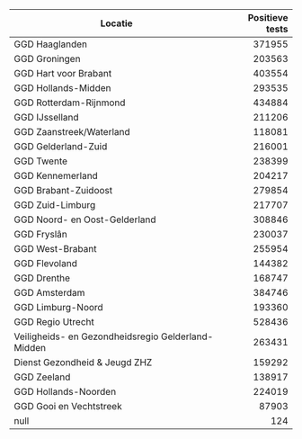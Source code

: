 | Locatie | Positieve tests |
|---------|----------------:|
| GGD Haaglanden                           | 371955 |
| GGD Groningen                            | 203563 |
| GGD Hart voor Brabant                    | 403554 |
| GGD Hollands-Midden                      | 293535 |
| GGD Rotterdam-Rijnmond                   | 434884 |
| GGD IJsselland                           | 211206 |
| GGD Zaanstreek/Waterland                 | 118081 |
| GGD Gelderland-Zuid                      | 216001 |
| GGD Twente                               | 238399 |
| GGD Kennemerland                         | 204217 |
| GGD Brabant-Zuidoost                     | 279854 |
| GGD Zuid-Limburg                         | 217707 |
| GGD Noord- en Oost-Gelderland            | 308846 |
| GGD Fryslân                              | 230037 |
| GGD West-Brabant                         | 255954 |
| GGD Flevoland                            | 144382 |
| GGD Drenthe                              | 168747 |
| GGD Amsterdam                            | 384746 |
| GGD Limburg-Noord                        | 193360 |
| GGD Regio Utrecht                        | 528436 |
| Veiligheids- en Gezondheidsregio Gelderland-Midden | 263431 |
| Dienst Gezondheid & Jeugd ZHZ            | 159292 |
| GGD Zeeland                              | 138917 |
| GGD Hollands-Noorden                     | 224019 |
| GGD Gooi en Vechtstreek                  | 87903 |
| null                                     |   124 |
